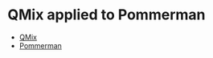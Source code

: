 # QMix applied to Pommerman
* [QMix](https://arxiv.org/abs/1803.11485)
* [Pommerman](https://arxiv.org/abs/1809.07124)